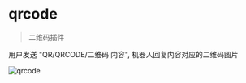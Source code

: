 # qrcode

> 二维码插件

用户发送 "QR/QRCODE/二维码 内容", 机器人回复内容对应的二维码图片

![qrcode](https://user-images.githubusercontent.com/8413791/109457037-048d0a80-7a95-11eb-9695-32eb4edaef1a.png)
